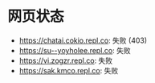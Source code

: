 # 网页状态
- https://chatai.cokio.repl.co: 失败 (403)
- https://su--yoyholee.repl.co: 失败
- https://vi.zogzr.repl.co: 失败
- https://sak.kmco.repl.co: 失败
